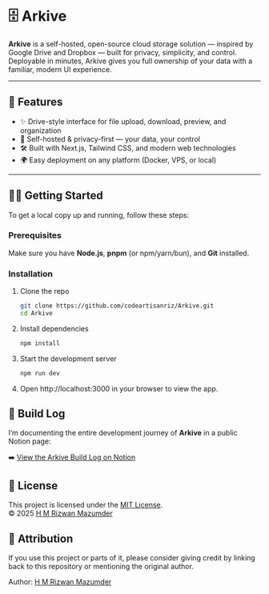 # 🗄️ Arkive

**Arkive** is a self-hosted, open-source cloud storage solution — inspired by Google Drive and Dropbox — built for privacy, simplicity, and control. Deployable in minutes, Arkive gives you full ownership of your data with a familiar, modern UI experience.

---

## 🚀 Features

- ✨ Drive-style interface for file upload, download, preview, and organization  
- 🔐 Self-hosted & privacy-first — your data, your control  
- 🛠️ Built with Next.js, Tailwind CSS, and modern web technologies  
- 🌍 Easy deployment on any platform (Docker, VPS, or local)  

---

## 🧑‍💻 Getting Started

To get a local copy up and running, follow these steps:

### Prerequisites

Make sure you have **Node.js**, **pnpm** (or npm/yarn/bun), and **Git** installed.

### Installation

1. Clone the repo  
   ```bash
   git clone https://github.com/codeartisanriz/Arkive.git
   cd Arkive
   ```

2. Install dependencies
   ```bash
   npm install
   ```

3. Start the development server
   ```bash
   npm run dev
   ``` 
   
4. Open http://localhost:3000 in your browser to view the app.

## 📘 Build Log

I’m documenting the entire development journey of **Arkive** in a public Notion page:

➡️ [View the Arkive Build Log on Notion](https://thunder-turn-bb8.notion.site/Arkive-1ff2b00513b580fdafd4c88487e599e6?pvs=74)

## 📄 License

This project is licensed under the [MIT License](LICENSE).  
© 2025 [H M Rizwan Mazumder](https://codeartisanriz.me)

## 📣 Attribution

If you use this project or parts of it, please consider giving credit by linking back to this repository or mentioning the original author.

Author: [H M Rizwan Mazumder](https://codeartisanriz.me)